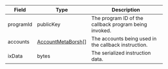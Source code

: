 | Field     | Type                                                     | Description                                           |
| --------- | -------------------------------------------------------- | ----------------------------------------------------- |
| programId | publicKey                                                | The program ID of the callback program being invoked. |
| accounts  | [AccountMetaBorsh](/solana/idl/types/AccountMetaBorsh)[] | The accounts being used in the callback instruction.  |
| ixData    | bytes                                                    | The serialized instruction data.                      |
